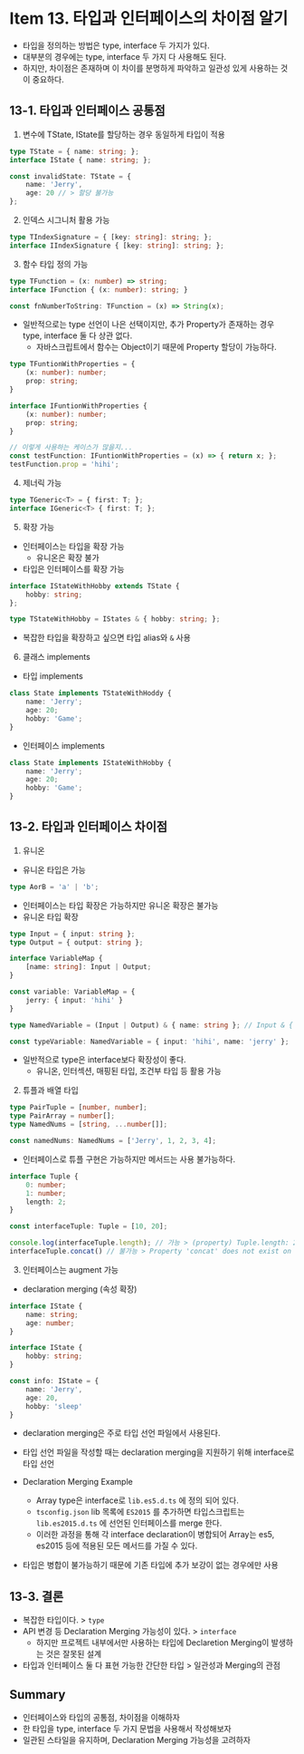 # Item 13. 타입과 인터페이스의 차이점 알기

* 타입을 정의하는 방법은 type, interface 두 가지가 있다.
* 대부분의 경우에는 type, interface 두 가지 다 사용해도 된다.
* 하지만, 차이점은 존재하며 이 차이를 분명하게 파악하고 일관성 있게 사용하는 것이 중요하다.

## 13-1. 타입과 인터페이스 공통점

1. 변수에 TState, IState를 할당하는 경우 동일하게 타입이 적용
```ts
type TState = { name: string; };
interface IState { name: string; };

const invalidState: TState = {
    name: 'Jerry',
    age: 20 // > 할당 불가능
};
```

2. 인덱스 시그니처 활용 가능
```ts
type TIndexSignature = { [key: string]: string; };
interface IIndexSignature { [key: string]: string; };
```

3. 함수 타입 정의 가능
```ts
type TFunction = (x: number) => string;
interface IFunction { (x: number): string; }

const fnNumberToString: TFunction = (x) => String(x);
```

* 일반적으로는 type 선언이 나은 선택이지만, 추가 Property가 존재하는 경우 type, interface 둘 다 상관 없다.
    * 자바스크립트에서 함수는 Object이기 때문에 Property 할당이 가능하다.
```ts
type TFuntionWithProperties = {
    (x: number): number;
    prop: string;
}

interface IFuntionWithProperties {
    (x: number): number;
    prop: string;
}

// 이렇게 사용하는 케이스가 많을지...
const testFunction: IFuntionWithProperties = (x) => { return x; };
testFunction.prop = 'hihi';
```

4. 제너릭 가능
```ts
type TGeneric<T> = { first: T; };
interface IGeneric<T> { first: T; };
```

5. 확장 가능
* 인터페이스는 타입을 확장 가능
    * 유니온은 확장 불가
* 타입은 인터페이스를 확장 가능
```ts
interface IStateWithHobby extends TState {
    hobby: string;
};

type TStateWithHobby = IStates & { hobby: string; };
```

* 복잡한 타입을 확장하고 싶으면 타입 alias와 `&` 사용

6. 클래스 implements
* 타입 implements
```ts
class State implements TStateWithHoddy {
    name: 'Jerry';
    age: 20;
    hobby: 'Game';
}
```
* 인터페이스 implements
```ts
class State implements IStateWithHobby {
    name: 'Jerry';
    age: 20;
    hobby: 'Game';
}
```

## 13-2. 타입과 인터페이스 차이점
1. 유니온
* 유니온 타입은 가능
```ts
type AorB = 'a' | 'b';
```
* 인터페이스는 타입 확장은 가능하지만 유니온 확장은 불가능
* 유니온 타입 확장

```ts
type Input = { input: string };
type Output = { output: string };

interface VariableMap {
    [name: string]: Input | Output;
}

const variable: VariableMap = {
    jerry: { input: 'hihi' }
}

type NamedVariable = (Input | Output) & { name: string }; // Input & { name: string } or Output & { name: string }

const typeVariable: NamedVariable = { input: 'hihi', name: 'jerry' };
```

* 일반적으로 type은 interface보다 확장성이 좋다.
    * 유니온, 인터섹션, 매핑된 타입, 조건부 타입 등 활용 가능

2. 튜플과 배열 타입
```ts
type PairTuple = [number, number];
type PairArray = number[];
type NamedNums = [string, ...number[]];

const namedNums: NamedNums = ['Jerry', 1, 2, 3, 4];
```
* 인터페이스로 튜플 구현은 가능하지만 메서드는 사용 불가능하다.

```ts
interface Tuple {
    0: number;
    1: number;
    length: 2;
}

const interfaceTuple: Tuple = [10, 20];

console.log(interfaceTuple.length); // 가능 > (property) Tuple.length: 2
interfaceTuple.concat() // 불가능 > Property 'concat' does not exist on type 'Tuple'
```

3. 인터페이스는 augment 가능
* declaration merging (속성 확장)
```typescript
interface IState {
    name: string;
    age: number;
}

interface IState {
    hobby: string;
}

const info: IState = {
    name: 'Jerry',
    age: 20,
    hobby: 'sleep'
}
```
* declaration merging은 주로 타입 선언 파일에서 사용된다.
* 타입 선언 파일을 작성할 때는 declaration merging을 지원하기 위해 interface로 타입 선언

* Declaration Merging Example
    * Array type은 interface로 `lib.es5.d.ts` 에 정의 되어 있다.
    * `tsconfig.json` lib 목록에 `ES2015` 를 추가하면 타입스크립트는 `lib.es2015.d.ts` 에 선언된 인터페이스를 merge 한다.
    * 이러한 과정을 통해 각 interface declaration이 병합되어 Array는 es5, es2015 등에 적용된 모든 메서드를 가질 수 있다.

* 타입은 병합이 불가능하기 때문에 기존 타입에 추가 보강이 없는 경우에만 사용

## 13-3. 결론
* 복잡한 타입이다. > `type`
* API 변경 등 Declaration Merging 가능성이 있다. > `interface`
    * 하지만 프로젝트 내부에서만 사용하는 타입에 Declaretion Merging이 발생하는 것은 잘못된 설계
* 타입과 인터페이스 둘 다 표현 가능한 간단한 타입 > 일관성과 Merging의 관점

## Summary
* 인터페이스와 타입의 공통점, 차이점을 이해하자
* 한 타입을 type, interface 두 가지 문법을 사용해서 작성해보자
* 일관된 스타일을 유지하며, Declaration Merging 가능성을 고려하자